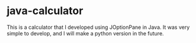 # java-calculator
This is a calculator that I developed using JOptionPane in Java. It was very simple to develop, and I will make a python version in the future.
